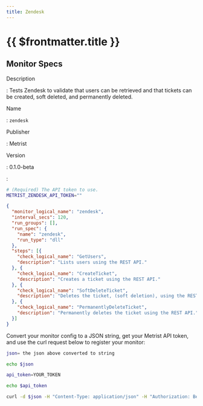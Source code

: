 ```yaml
---
title: Zendesk
---
```


# {{ $frontmatter.title }}

## Monitor Specs

Description

: Tests Zendesk to validate that users can be retrieved and that tickets can be created, soft deleted, and permanently deleted.

Name

: `zendesk`

Publisher

: Metrist

Version

: 0.1.0-beta

: &nbsp;


<!--@include: /parts/_1.md-->


<!--@include: /parts/_2.md-->


<!--@include: /parts/_3.md-->


```sh
# (Required) The API token to use.
METRIST_ZENDESK_API_TOKEN=""
```

<!--@include: /parts/tips_env-vars.md -->


<!--@include: /parts/_4.md-->


```json
{
  "monitor_logical_name": "zendesk",
  "interval_secs": 120,
  "run_groups": [],
  "run_spec": {
    "name": "zendesk",
    "run_type": "dll"
  },
  "steps": [{
    "check_logical_name": "GetUsers",
    "description": "Lists users using the REST API."
  }, {
    "check_logical_name": "CreateTicket",
    "description": "Creates a ticket using the REST API."
  }, {
    "check_logical_name": "SoftDeleteTicket",
    "description": "Deletes the ticket, (soft deletion), using the REST API."
  }, {
    "check_logical_name": "PermanentlyDeleteTicket",
    "description": "Permanently deletes the ticket using the REST API."
  }]
}
```




Convert your monitor config to a JSON string, get your Metrist API token, and use the curl request below to register your monitor:

```sh
json= the json above converted to string

echo $json

api_token=YOUR_TOKEN

echo $api_token

curl -d $json -H "Content-Type: application/json" -H "Authorization: Bearer $api_token" 'https://app.metrist.io/api/v0/monitor-config'

```

<!--@include: /parts/tips_api.md-->


<!--@include: /parts/_5.md-->


<!--@include: /parts/result.md-->